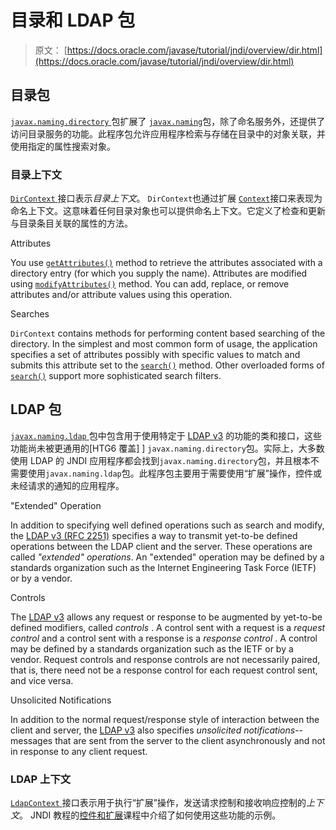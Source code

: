 # 目录和 LDAP 包

> 原文： [https://docs.oracle.com/javase/tutorial/jndi/overview/dir.html](https://docs.oracle.com/javase/tutorial/jndi/overview/dir.html)

## 目录包

[`javax.naming.directory` ](https://docs.oracle.com/javase/8/docs/api/javax/naming/directory/package-summary.html)包扩展了 [`javax.naming`](https://docs.oracle.com/javase/8/docs/api/javax/naming/package-summary.html)包，除了命名服务外，还提供了访问目录服务的功能。此程序包允许应用程序检索与存储在目录中的对象关联，并使用指定的属性搜索对象。

### 目录上下文

[`DirContext` ](https://docs.oracle.com/javase/8/docs/api/javax/naming/directory/DirContext.html)接口表示*目录上下文*。 `DirContext`也通过扩展 [`Context`](https://docs.oracle.com/javase/8/docs/api/javax/naming/Context.html)接口来表现为命名上下文。这意味着任何目录对象也可以提供命名上下文。它定义了检查和更新与目录条目关联的属性的方法。

Attributes

You use [`getAttributes()`](https://docs.oracle.com/javase/8/docs/api/javax/naming/directory/DirContext.html#getAttributes-javax.naming.Name-) method to retrieve the attributes associated with a directory entry (for which you supply the name). Attributes are modified using [`modifyAttributes()`](https://docs.oracle.com/javase/8/docs/api/javax/naming/directory/DirContext.html#modifyAttributes-javax.naming.Name-javax.naming.directory.ModificationItem:A-) method. You can add, replace, or remove attributes and/or attribute values using this operation.

Searches

`DirContext` contains methods for performing content based searching of the directory. In the simplest and most common form of usage, the application specifies a set of attributes possibly with specific values to match and submits this attribute set to the [`search()`](https://docs.oracle.com/javase/8/docs/api/javax/naming/directory/DirContext.html#search-javax.naming.Name-javax.naming.directory.Attributes-) method. Other overloaded forms of [`search()`](https://docs.oracle.com/javase/8/docs/api/javax/naming/directory/DirContext.html#search-javax.naming.Name-java.lang.String-javax.naming.directory.SearchControls-) support more sophisticated search filters.

## LDAP 包

[`javax.naming.ldap` ](https://docs.oracle.com/javase/8/docs/api/javax/naming/ldap/package-summary.html)包中包含用于使用特定于 [LDAP v3](http://www.ietf.org/rfc/rfc2251.txt) 的功能的类和接口，这些功能尚未被更通用的[HTG6 覆盖] ] `javax.naming.directory`包。实际上，大多数使用 LDAP 的 JNDI 应用程序都会找到`javax.naming.directory`包，并且根本不需要使用`javax.naming.ldap`包。此程序包主要用于需要使用“扩展”操作，控件或未经请求的通知的应用程序。

"Extended" Operation

In addition to specifying well defined operations such as search and modify, the [LDAP v3 (RFC 2251)](http://www.ietf.org/rfc/rfc2251.txt) specifies a way to transmit yet-to-be defined operations between the LDAP client and the server. These operations are called _"extended" operations_. An "extended" operation may be defined by a standards organization such as the Internet Engineering Task Force (IETF) or by a vendor.

Controls

The [LDAP v3](http://www.ietf.org/rfc/rfc2251.txt) allows any request or response to be augmented by yet-to-be defined modifiers, called _controls_ . A control sent with a request is a _request control_ and a control sent with a response is a _response control_ . A control may be defined by a standards organization such as the IETF or by a vendor. Request controls and response controls are not necessarily paired, that is, there need not be a response control for each request control sent, and vice versa.

Unsolicited Notifications

In addition to the normal request/response style of interaction between the client and server, the [LDAP v3](http://www.ietf.org/rfc/rfc2251.txt) also specifies _unsolicited notifications_--messages that are sent from the server to the client asynchronously and not in response to any client request.

### LDAP 上下文

[`LdapContext` ](https://docs.oracle.com/javase/8/docs/api/javax/naming/ldap/LdapContext.html)接口表示用于执行“扩展”操作，发送请求控制和接收响应控制的*上下文*。 JNDI 教程的[控件和扩展](https://docs.oracle.com/javase/jndi/tutorial/ldap/ext/index.html)课程中介绍了如何使用这些功能的示例。